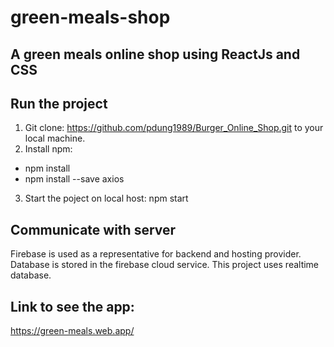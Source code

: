 # green-meals-shop
A green meals online shop using ReactJs and CSS
--------------------------------------------------------------------------
## Run the project
1. Git clone: https://github.com/pdung1989/Burger_Online_Shop.git to your local machine.
2. Install npm:
- npm install
- npm install --save axios
3. Start the poject on local host:
  npm start

## Communicate with server
Firebase is used as a representative for backend and hosting provider. Database is stored in the firebase cloud service. This project uses realtime database.

## Link to see the app:

https://green-meals.web.app/
